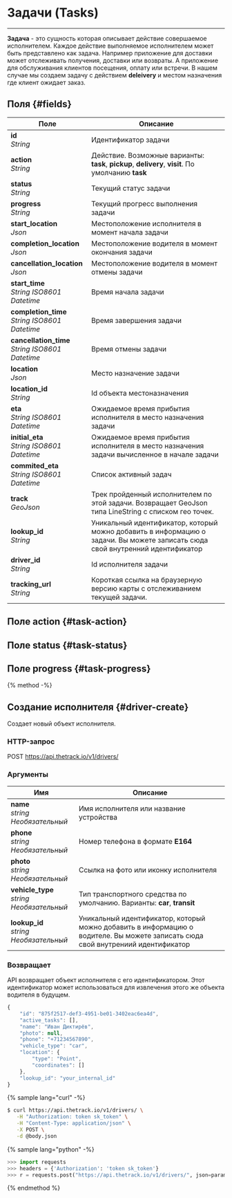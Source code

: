# Задачи \(Tasks\)
---
**Задача** - это сущность которая описывает действие совершаемое исполнителем. Каждое действие выполняемое исполнителем может быть представлено как задача. Например приложение для доставки может отслеживать получения, доставки или возвраты. А приложение для обслуживания клиентов посещения, оплату или встречи. В нашем случае мы создаем задачу с действием **deleivery** и местом назначения где клиент ожидает заказ.

## Поля {#fields}
| Поле          | Описание      |
| ------------- | ------------- |
|**id** <br/> *String*|Идентификатор задачи|
|**action** <br/> *String*|Действие. Возможные варианты: **task**, **pickup**, **delivery**, **visit**. По умолчанию **task**|
|**status** <br/> *String*|Текущий статус задачи|
|**progress** <br/> *String*|Текущий прогресс выполнения задачи|
|**start_location** <br/> *Json*|Местоположение исполнителя в момент начала задачи|
|**completion_location** <br/> *Json*|Местоположение водителя в момент окончания задачи|
|**cancellation_location** <br/> *Json*|Местоположение водителя в момент отмены задачи|
|**start_time** <br/> *String ISO8601 Datetime*|Время начала задачи|
|**completion_time** <br/> *String ISO8601 Datetime*|Время завершения задачи|
|**cancellation_time** <br/> *String ISO8601 Datetime*|Время отмены задачи|
|**location** <br/> *Json*|Место назначение задачи|
|**location_id** <br/> *String*|Id объекта местоназначения|
|**eta** <br/> *String ISO8601 Datetime*|Ожидаемое время прибытия исполнителя в место назначения задачи|
|**initial_eta** <br/> *String ISO8601 Datetime*|Ожидаемое время прибытия исполнителя в место назначения задачи вычисленное в начале задачи|
|**commited_eta** <br/> *String ISO8601 Datetime*|Список активный задач|
|**track** <br/> *GeoJson*|Трек пройденный исполнителем по этой задачи. Возвращает GeoJson типа LineString c списком гео точек.|
|**lookup_id** <br/> *String*|Уникальный идентификатор, который можно добавить в информацию о задачи. Вы можете записать сюда свой внутренний идентификатор|
|**driver_id** <br/> *String*|Id исполнителя задачи|
|**tracking_url** <br/> *String*|Короткая ссылка на браузерную версию карты с отслеживанием текущей задачи.|
## Поле action {#task-action}
## Поле status {#task-status}
## Поле progress {#task-progress}

{% method -%}
## Создание исполнителя {#driver-create}
Создает новый объект исполнителя.
### HTTP-запрос
POST https://api.thetrack.io/v1/drivers/
### Аргументы
| Имя           | Описание      |
| ------------- | ------------- |
|**name** <br/> *string* _Необязательный_|Имя исполнителя или название устройства|
|**phone** <br/> *string* _Необязательный_|Номер телефона в формате **E164**|
|**photo** <br/> *string* _Необязательный_|Ссылка на фото или иконку исполнителя|
|**vehicle_type** <br/> *string* _Необязательный_| Тип транспортного средства по умолчанию. Варианты: **car**, **transit**|
|**lookup_id** <br/> *string* _Необязательный_|Уникальный идентификатор, который можно добавить в информацию о водителе. Вы можете записать сюда свой внутрениий идентификатор|
### Возвращает
API возвращает объект исполнителя с его идентификатором. Этот идентификатор может использоваться для извлечения этого же объекта водителя в будущем.
```javascript
{
    "id": "875f2517-def3-4951-be01-3402eac6ea4d",
    "active_tasks": [],
    "name": "Иван Диктирёв",
    "photo": null,
    "phone": "+71234567890",
    "vehicle_type": "car",
    "location": {
        "type": "Point",
        "coordinates": []
    },
    "lookup_id": "your_internal_id"
}

```
{% sample lang="curl" -%}
```bash
$ curl https://api.thetrack.io/v1/drivers/ \
   -H "Authorization: token sk_token" \
   -H "Content-Type: application/json" \
   -X POST \
   -d @body.json
```

{% sample lang="python" -%}
```python
>>> import requests
>>> headers = {'Authorization': 'token sk_token'}
>>> r = requests.post("https://api.thetrack.io/v1/drivers/", json=params, headers=headers)
```
{% endmethod %}

